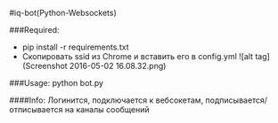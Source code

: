 #iq-bot(Python-Websockets)

###Required:
* pip install -r requirements.txt
* Скопировать ssid из Chrome и вставить его в config.yml
![alt tag](Screenshot 2016-05-02 16.08.32.png)

###Usage:
python bot.py

####Info:
Логинится, подключается к вебсокетам, подписывается/отписывается на каналы сообщений

